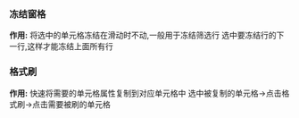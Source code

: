 


### 冻结窗格
**作用:**
	将选中的单元格冻结在滑动时不动,一般用于冻结筛选行
选中要冻结行的下一行,这样才能冻结上面所有行

### 格式刷
**作用:**
	快速将需要的单元格属性复制到对应单元格中
选中被复制的单元格->点击格式刷->点击需要被刷的单元格



